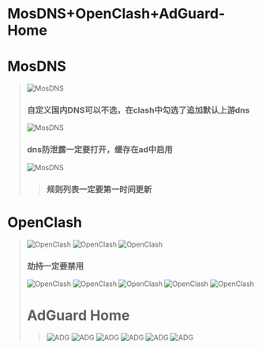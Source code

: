 # MosDNS+OpenClash+AdGuard-Home

# MosDNS

> ![MosDNS](images/MosDNS1.png)
> 
> ### **自定义国内DNS可以不选，在clash中勾选了追加默认上游dns**
> 
> ![MosDNS](images/MosDNS2.png)
> 
> ### **dns防泄露一定要打开，缓存在ad中启用**
> 
> ![MosDNS](images/MosDNS3.png)
> 
> > ### **规则列表一定要第一时间更新**

# OpenClash

> ![OpenClash](images/OpenClash1.png)
> ![OpenClash](images/OpenClash2.png)
> ![OpenClash](images/OpenClash3.png)
> 
> ### **劫持一定要禁用**
> 
> ![OpenClash](images/OpenClash4.png)
> ![OpenClash](images/OpenClash5.png)
> ![OpenClash](images/OpenClash6.png)
> ![OpenClash](images/OpenClash7.png)
> ![OpenClash](images/OpenClash8.png)
> 
> # AdGuard Home
> 
> > ![ADG](images/AD1.png)
> > ![ADG](images/AD2.png)
> > ![ADG](images/AD3.png)
> > ![ADG](images/AD4.png)
> > ![ADG](images/AD6.png)
> > ![ADG](images/AD5.png)



